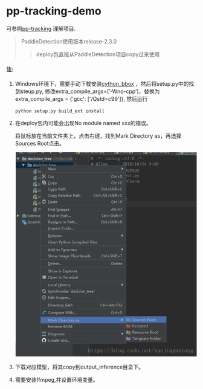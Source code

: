 # pp-tracking-demo

可参照[pp-tracking](https://github.com/PaddlePaddle/PaddleDetection/blob/release/2.3/deploy/pptracking/README_cn.md) 理解项目.

> PaddleDetection使用版本release-2.3.0
>> deploy包直接从PaddleDetection项目copy过来使用


#### 注:

1. Windows环境下，需要手动下载安装[cython_bbox](https://pypi.org/search/?q=cython_bbox) ，然后将setup.py中的找到steup.py, 修改extra_compile_args=[’-Wno-cpp’]，替换为extra_compile_args = {'gcc': ['/Qstd=c99']}, 然后运行
    ```
    python setup.py build_ext install
    ```
2. 在deploy包内可能会出现No module named xxx的错误。

    将鼠标放在当前文件夹上，点击右键，找到Mark Directory as，再选择Sources Root点击。
    
    ![01](docs/readme0.png)

3. 下载对应模型，将其copy到output_inference目录下。

4. 需要安装ffmpeg,并设置环境变量。